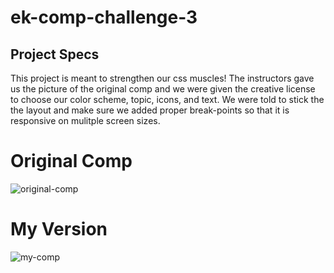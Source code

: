 # ek-comp-challenge-3
## Project Specs
This project is meant to strengthen our css muscles! The instructors gave us the picture of the original comp and we were given the creative license to choose our color scheme, topic, icons, and text. We were told to stick the the layout and make sure we added proper break-points so that it is responsive on mulitple screen sizes.


# Original Comp
![original-comp](static-comp-3.jpg "Original Comp")

# My Version
![my-comp](myversion.png "Our Comp")

